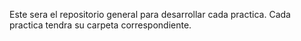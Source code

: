 Este sera el repositorio general para desarrollar cada practica.
Cada practica  tendra su carpeta correspondiente.




